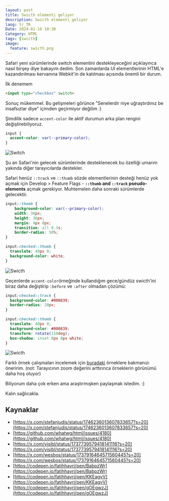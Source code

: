 ```yaml
---
layout: post
title: Swicth elementi geliyor
description: Swicth elementi geliyor
lang: tr_TR
Date: 2024-01-16 10:30
Category: HTML
tags: [swicth]
image:
  feature: swicth.png
---
```


Safari yeni sürümlerinde switch elementini destekleyeceğini açıklayınca nasıl birşey diye bakayım dedim. Son zamanlarda UI elementlerinin HTML'e kazandırılması kervanına Webkit'in de  katılması açısında önemli bir durum. 

İlk denemem 

```html
<input type="checkbox" switch>
```

Sonuç mükemmel. Bu gelişmeleri görünce "Senelerdir niye uğraştırdınız be insafsızlar diye" içimden geçirmiyor değilim :)

Şimdilik sadece `accent-color` ile aktif durumun arka plan rengini değiştirebiliyoruz.

```css
input {
  accent-color: var(--primary-color);
}
```

![Switch](https://fatihhayrioglu.com/images/swicth-1.webp)

Şu an Safari'nin gelecek sürümlerinde desteklenecek bu özelliği umarım yakında diğer tarayıcılarda destekler.

Safari henüz `::track` ve `::thumb` sözde elementlerinin desteği henüz yok açmak için Develop > Feature Flags - **`::thumb`  and  `::track`  pseudo-elements** açmak gerekiyor. Muhtemelen daha sonraki sürümlerde gelecektir.

```css
input::thumb {
    background-color: var(--primary-color);
    width: 36px;
    height: 36px;
    margin: 4px 8px;
    transition: all 0.3s;
    border-radius: 50%;
}

input:checked::thumb {
  translate: 40px 0;
  background-color: white;  
}
```

![Swicth](https://fatihhayrioglu.com/images/swicth-2.gif)

Geçenlerde `accent-color`örneğinde kullandığım gece/gündüz swicth'ini biraz daha değiştirip `:before` ve `:after` olmadan çözümü:

```css
input:checked::track {
  background-color: #000839;
  border-radius: 20px;
}

input:checked::thumb {
  translate: 40px 0;
  background-color: #000839;
  transform: rotate(110deg);
  box-shadow: inset 0px 8px white;
}
```

![Swicth](https://fatihhayrioglu.com/images/swicth-3.gif)

Farklı örnek çalışmaları incelemek için [buradaki](https://nt1m.github.io/html-switch-demos/)  örneklere bakmanızı öneririm. (not: Tarayıcının zoom değerini arttırınca örneklerin görünümü daha hoş oluyor)

Biliyorum daha çok erken ama araştırmışken paylaşmak istedim. :)

Kalın sağlıcakla.

## Kaynaklar

 - [https://x.com/stefanjudis/status/1746236013607833657?s=20](https://x.com/stefanjudis/status/1746236013607833657?s=20)
 - [https://github.com/whatwg/html/issues/4180](https://github.com/whatwg/html/issues/4180)
 - [https://x.com/yisibl/status/1737739579418141116?s=20](https://x.com/yisibl/status/1737739579418141116?s=20)
 - [https://x.com/wesbos/status/1737916464571560445?s=20](https://x.com/wesbos/status/1737916464571560445?s=20)
 - [https://codepen.io/fatihhayri/pen/BabpzWr](https://codepen.io/fatihhayri/pen/BabpzWr)
 - [https://codepen.io/fatihhayri/pen/KKEagvV](https://codepen.io/fatihhayri/pen/KKEagvV)
 - [https://codepen.io/fatihhayri/pen/gOEgwzJ](https://codepen.io/fatihhayri/pen/gOEgwzJ)